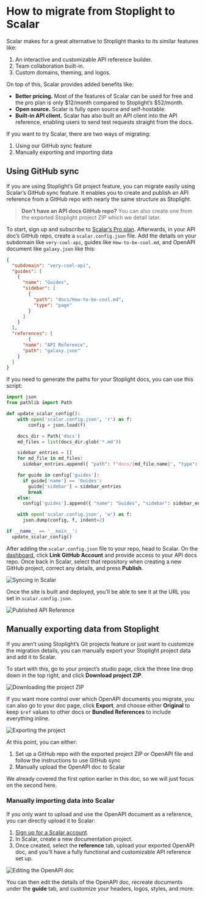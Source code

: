 # How to migrate from Stoplight to Scalar

Scalar makes for a great alternative to Stoplight thanks to its similar features like:

1. An interactive and customizable API reference builder.
2. Team collaboration built-in.
3. Custom domains, theming, and logos.

On top of this, Scalar provides added benefits like:

- **Better pricing.** Most of the features of Scalar can be used for free and the pro plan is only $12/month compared to Stoplight’s $52/month.
- **Open source.** Scalar is fully open source and self-hostable.
- **Built-in API client.** Scalar has also built an API client into the API reference, enabling users to send test requests straight from the docs.

If you want to try Scalar, there are two ways of migrating:

1. Using our GitHub sync feature
2. Manually exporting and importing data

## Using GitHub sync

If you are using Stoplight’s Git project feature, you can migrate easily using Scalar’s GitHub sync feature. It enables you to create and publish an API reference from a GitHub repo with nearly the same structure as Stoplight.

> **Don’t have an API docs GitHub repo?** You can also create one from the exported Stoplight project ZIP which we detail later.

To start, sign up and subscribe to [Scalar’s Pro plan](https://dashboard.scalar.com/?plans). Afterwards, in your API doc’s GitHub repo, create a `scalar.config.json` file. Add the details on your subdomain like `very-cool-api`, guides like `How-to-be-cool.md`, and OpenAPI document like `galaxy.json` like this:

```json
{
  "subdomain": "very-cool-api",
  "guides": [
    {
      "name": "Guides",
      "sidebar": [
        {
          "path": "docs/How-to-be-cool.md",
          "type": "page"
        }
      ]
    }
  ],
  "references": [
		{
      "name": "API Reference",
      "path": "galaxy.json"
    }
  ]
}
```

If you need to generate the paths for your Stoplight docs, you can use this script:

```python
import json
from pathlib import Path

def update_scalar_config():
    with open('scalar.config.json', 'r') as f:
        config = json.load(f)

    docs_dir = Path('docs')
    md_files = list(docs_dir.glob('*.md'))

    sidebar_entries = []
    for md_file in md_files:
      sidebar_entries.append({ "path": f"docs/{md_file.name}", "type": "page" })

    for guide in config['guides']:
      if guide['name'] == 'Guides':
        guide['sidebar'] = sidebar_entries
        break
    else:
      config['guides'].append({ "name": "Guides", "sidebar": sidebar_entries })

    with open('scalar.config.json', 'w') as f:
      json.dump(config, f, indent=2)

if __name__ == '__main__':
  update_scalar_config()
```

After adding the `scalar.config.json` file to your repo, head to Scalar. On the [dashboard](https://dashboard.scalar.com/), click **Link GitHub Account** and provide access to your API docs repo. Once back in Scalar, select that repository when creating a new GitHub project, correct any details, and press **Publish**.

![Syncing in Scalar](https://cdn.scalar.com/images/blog/sl-sync.png)

Once the site is built and deployed, you’ll be able to see it at the URL you set in `scalar.config.json`.

![Published API Reference](https://cdn.scalar.com/images/blog/sl-api.png)

## Manually exporting data from Stoplight

If you aren’t using Stoplight’s Git projects feature or just want to customize the migration details, you can manually export your Stoplight project data and add it to Scalar.

To start with this, go to your project’s studio page, click the three line drop down in the top right, and click **Download project ZIP**.

![Downloading the project ZIP](https://cdn.scalar.com/images/blog/sl-zip.png)

If you want more control over which OpenAPI documents you migrate, you can also go to your doc page, click **Export**, and choose either **Original** to keep `$ref` values to other docs or **Bundled References** to include everything inline.

![Exporting the project](https://cdn.scalar.com/images/blog/sl-export.png)

At this point, you can either:

1. Set up a GitHub repo with the exported project ZIP or OpenAPI file and follow the instructions to use GitHub sync
2. Manually upload the OpenAPI doc to Scalar

We already covered the first option earlier in this doc, so we will just focus on the second here.

### Manually importing data into Scalar

If you only want to upload and use the OpenAPI document as a reference, you can directly upload it to Scalar:

1. [Sign up for a Scalar account](https://dashboard.scalar.com/register).
2. In Scalar, create a new documentation project.
3. Once created, select the **reference** tab, upload your exported OpenAPI doc, and you’ll have a fully functional and customizable API reference set up.

![Editing the OpenAPI doc](https://cdn.scalar.com/images/blog/sl-edit.png)

You can then edit the details of the OpenAPI doc, recreate documents under the **guide** tab, and customize your headers, logos, styles, and more.
